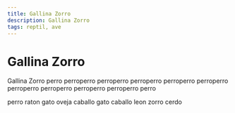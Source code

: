 ```yaml
---
title: Gallina Zorro
description: Gallina Zorro
tags: reptil, ave
---
```


# Gallina Zorro

Gallina Zorro perro perroperro perroperro perroperro perroperro perroperro perroperro perroperro perroperro perroperro perro

perro raton gato oveja caballo gato caballo leon zorro cerdo